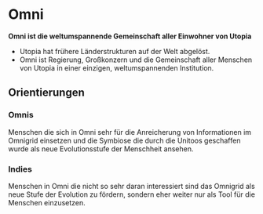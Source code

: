# Omni

**Omni ist die weltumspannende Gemeinschaft aller Einwohner von Utopia**

- Utopia hat frühere Länderstrukturen auf der Welt abgelöst. 
- Omni ist Regierung, Großkonzern und die Gemeinschaft aller Menschen von Utopia in einer einzigen, weltumspannenden Institution.

## Orientierungen

### Omnis

Menschen die sich in Omni sehr für die Anreicherung von Informationen im Omnigrid einsetzen und die Symbiose die durch die Unitoos geschaffen wurde als neue Evolutionsstufe der Menschheit ansehen.

### Indies

Menschen in Omni die nicht so sehr daran interessiert sind das Omnigrid als neue Stufe der Evolution zu fördern, sondern eher weiter nur als Tool für die Menschen einzusetzen.
